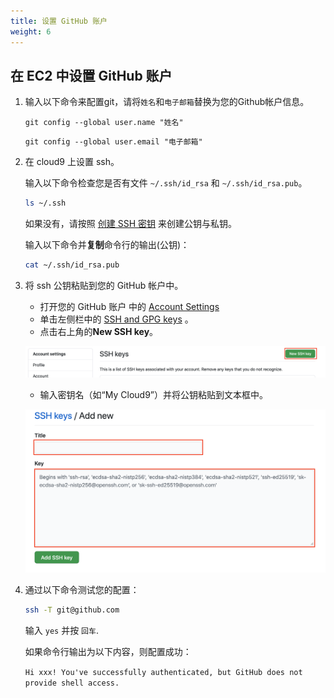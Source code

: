 ```yaml
---
title: 设置 GitHub 账户
weight: 6
---
```


## 在 EC2 中设置 GitHub 账户


1. 输入以下命令来配置git，请将`姓名`和`电子邮箱`替换为您的Github帐户信息。

    ```git config --global user.name "姓名" ```

    ```git config --global user.email "电子邮箱" ```

2. 在 cloud9 上设置 ssh。
   
    输入以下命令检查您是否有文件 `~/.ssh/id_rsa` 和 `~/.ssh/id_rsa.pub`。 
    ```sh
    ls ~/.ssh
    ```
    如果没有，请按照 [创建 SSH 密钥](https://gcr-solutions.github.io/recommender-system-dev-workshop/prerequisite/workspace/create-ssh-key/readme/) 来创建公钥与私钥。
   
    输入以下命令并**复制**命令行的输出(公钥)：
   
    ```sh
    cat ~/.ssh/id_rsa.pub
    ```

3. 将 ssh 公钥粘贴到您的 GitHub 帐户中。
   
   - 打开您的 GitHub 账户 中的 [Account Settings](https://github.com/settings/profile)
   - 单击左侧栏中的 [SSH and GPG keys](https://github.com/settings/keys) 。
   - 点击右上角的**New SSH key**。
     
   ![Github SSH New](/images/github-ssh-new.png)

   - 输入密钥名（如“My Cloud9”）并将公钥粘贴到文本框中。
     
   ![Paste Github SSH key](/images/paste-github-ssh-key.png)

4. 通过以下命令测试您的配置：
    ```sh
    ssh -T git@github.com
    ```
    输入 `yes` 并按 `回车`.

    如果命令行输出为以下内容，则配置成功：

    `Hi xxx! You've successfully authenticated, but GitHub does not provide shell access.`


